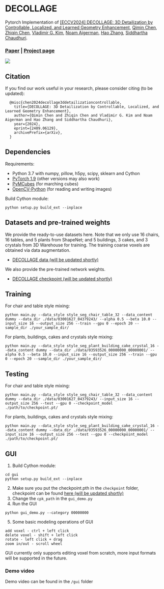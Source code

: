 # DECOLLAGE
Pytorch Implementation of [[ECCV2024] DECOLLAGE: 3D Detailization by Controllable, Localized, and Learned Geometry Enhancement](https://arxiv.org/abs/2409.06129), [Qimin Chen](https://qiminchen.github.io/), [Zhiqin Chen](https://czq142857.github.io/), [Vladimir G. Kim](http://www.vovakim.com/), [Noam Aigerman](https://noamaig.github.io/), [Hao Zhang](http://www.cs.sfu.ca/~haoz/), [Siddhartha Chaudhuri](https://www.cse.iitb.ac.in/~sidch/).

### [Paper](https://arxiv.org/abs/2409.06129)  |  [Project page](https://qiminchen.github.io/decollage/)

<img src='teaser.svg' />

## Citation
If you find our work useful in your research, please consider citing (to be updated):

	  @misc{chen2024decollage3ddetailizationcontrollable,
        title={DECOLLAGE: 3D Detailization by Controllable, Localized, and Learned Geometry Enhancement}, 
        author={Qimin Chen and Zhiqin Chen and Vladimir G. Kim and Noam Aigerman and Hao Zhang and Siddhartha Chaudhuri},
        year={2024},
        eprint={2409.06129},
        archivePrefix={arXiv},
      }

## Dependencies
Requirements:
- Python 3.7 with numpy, pillow, h5py, scipy, sklearn and Cython
- [PyTorch 1.9](https://pytorch.org/get-started/locally/) (other versions may also work)
- [PyMCubes](https://github.com/pmneila/PyMCubes) (for marching cubes)
- [OpenCV-Python](https://opencv-python-tutroals.readthedocs.io/en/latest/) (for reading and writing images)

Build Cython module:
```
python setup.py build_ext --inplace
```

## Datasets and pre-trained weights
We provide the ready-to-use datasets here. Note that we only use 16 chairs, 16 tables, and 5 plants from ShapeNet; and 5 buildings, 3 cakes, and 3 crystals from 3D Warehouse for training. The training coarse voxels are obtained via data augmentation.

- [DECOLLAGE data (will be updated shortly)]()

We also provide the pre-trained network weights.

- [DECOLLAGE checkpoint (will be updated shortly)]()

## Training
For chair and table style mixing:
```
python main.py --data_style style_seg_chair_table_32 --data_content dummy --data_dir ./data/03001627_04379243/ --alpha 0.5 --beta 10.0 --input_size 16 --output_size 256 --train --gpu 0 --epoch 20 --sample_dir ./your_sample_dir/
```
For plants, buildings, cakes and crystals style mixing:
```
python main.py --data_style style_seg_plant_building_cake_crystal_16 --data_content dummy --data_dir ./data/03593526_00000000_00000001/ --alpha 0.5 --beta 10.0 --input_size 16 --output_size 256 --train --gpu 0 --epoch 20 --sample_dir ./your_sample_dir/
```

## Testing
For chair and table style mixing:
```
python main.py --data_style style_seg_chair_table_32 --data_content dummy --data_dir ./data/03001627_04379243/ --input_size 16 --output_size 256 --test --gpu 0 --checkpoint_model ./path/to/checkpoint.pt/
```
For plants, buildings, cakes and crystals style mixing:
```
python main.py --data_style style_seg_plant_building_cake_crystal_16 --data_content dummy --data_dir ./data/03593526_00000000_00000001/ --input_size 16 --output_size 256 --test --gpu 0 --checkpoint_model ./path/to/checkpoint.pt/
```

## GUI
1. Build Cython module:
```
cd gui
python setup.py build_ext --inplace

```
2. Make sure you put the checkpoint.pth in the `checkpoint` folder, checkpoint can be found [here (will be updated shortly)]()
3. Change the `cpk_path` in the `gui_demo.py`
4. Run the GUI
```
python gui_demo.py --category 00000000
```
5. Some basic modeling operations of GUI
```
add voxel - ctrl + left click
delete voxel - shift + left click
rotate - left click + drag
zoom in/out - scroll wheel
```
GUI currently only supports editing voxel from scratch, more input formats will be supported in the future.

### Demo video
Demo video can be found in the `/gui` folder
